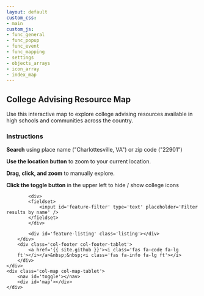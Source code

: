 ```yaml
---
layout: default
custom_css:
- main
custom_js:
- func_general
- func_popup
- func_event
- func_mapping
- settings
- objects_arrays
- icon_array
- index_map
---
```


<div class='container'>
	<div class='col-sidebar col-sidebar-tablet'>
		<div class='col-header col-header-tablet'>
			<h2 class='side'>College Advising Resource Map</h2>	
		</div>
		<div id='instructions'>
			<p>Use this interactive map to explore college advising resources
				available in high schools and communities across the country.</p>
			<h3>Instructions</h3>
			<p><i class='fas fa-search fa-lg fa-fw'></i>
				<b>Search</b> using place name ("Charlottesville, VA") or zip code ("22901")</p>
			<p><i class='fas fa-crosshairs fa-lg fa-fw'></i>
				<b>Use the location button</b> to zoom to your current location.</p>
			<p><i class='far fa-hand-pointer fa-lg fa-fw'></i>
				<b>Drag, click, and zoom</b> to manually explore.</p>
			<p><i class='fas fa-mouse-pointer fa-lg fa-fw'></i>
				<b>Click the toggle button</b> in the upper left to hide / show college icons</p>
	    </div>
		<div class='col-list col-list-tablet'>
		
			<div>
			<fieldset>
				<input id='feature-filter' type='text' placeholder='Filter results by name' />
			</fieldset>
			</div>
		
			<div id='feature-listing' class='listing'></div>
		</div>
		<div class='col-footer col-footer-tablet'>
			<a href='{{ site.github }}'><i class='fas fa-code fa-lg
		ft'></i></a>&nbsp;&nbsp;<i class='fas fa-info fa-lg ft'></i>
		</div>
	</div>
	<div class='col-map col-map-tablet'>
		<nav id='toggle'></nav>
		<div id='map'></div>
	</div>
</div>
